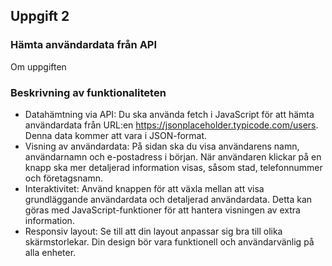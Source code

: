 ## Uppgift 2 
### Hämta användardata från API

Om uppgiften

### Beskrivning av funktionaliteten
* Datahämtning via API: Du ska använda fetch i JavaScript för att hämta användardata från URL:en https://jsonplaceholder.typicode.com/users. Denna data kommer att vara i JSON-format.
* Visning av användardata: På sidan ska du visa användarens namn, användarnamn och e-postadress i början. När användaren klickar på en knapp ska mer detaljerad information visas, såsom stad, telefonnummer och företagsnamn.
* Interaktivitet: Använd knappen för att växla mellan att visa grundläggande användardata och detaljerad användardata. Detta kan göras med JavaScript-funktioner för att hantera visningen av extra information.
* Responsiv layout: Se till att din layout anpassar sig bra till olika skärmstorlekar. Din design bör vara funktionell och användarvänlig på alla enheter.

  
